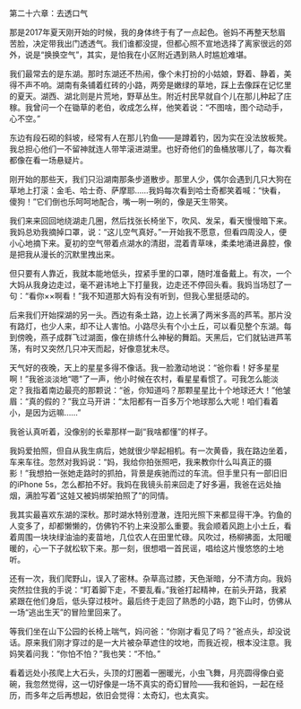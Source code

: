 第二十六章：去透口气

那是2017年夏天刚开始的时候，我的身体终于有了一点起色。爸妈不再整天愁眉苦脸，决定带我出门透透气。我们谁都没提，但都心照不宣地选择了离家很远的郊外，说是“换换空气”，其实，是怕我在小区附近遇到熟人时尴尬难堪。

我们最常去的是东湖。那时东湖还不热闹，像个未打扮的小姑娘，野着、静着，美得不声不响。湖南有条铺着红砖的小路，两旁是嫩绿的草地，踩上去像踩在记忆里的夏天。湖西、湖北则是片荒地，野草丛生。附近村民早就自个儿在那儿种起了庄稼。我曾问一个在锄草的老伯，收成怎么样，他笑着说：“不图啥，图个动动手，心不空。”

东边有段石砌的斜坡，经常有人在那儿钓鱼——是蹲着钓，因为实在没法放板凳。我总担心他们一不留神就连人带竿滚进湖里。也好奇他们的鱼桶放哪儿了，每次看都像在看一场悬疑片。

刚开始的那些天，我们只沿湖南那条步道散步。那里人少，偶尔会遇到几只大狗在草地上打滚：金毛、哈士奇、萨摩耶……我妈每次看到哈士奇都笑着喊：“快看，傻狗！”它们倒也乐呵呵地配合，嘴一咧一咧的，像是天生带笑。

我们来来回回地绕湖走几圈，然后找张长椅坐下，吹风、发呆，看天慢慢暗下来。我妈总劝我摘掉口罩，说：“这儿空气真好。”一开始我不愿意，但看四周没人，便小心地摘下来。夏初的空气带着点湖水的清甜，混着青草味，柔柔地涌进鼻腔，像是把我从漫长的沉默里拽出来。

但只要有人靠近，我就本能地低头，捏紧手里的口罩，随时准备戴上。有次，一个大妈从我身边走过，毫不避讳地上下打量我，边走还不停回头看。我妈当场怼了一句：“看你××啊看！”我不知道那大妈有没有听到，但我心里挺感动的。

后来我们开始探湖的另一头。西边有条土路，边上长满了两米多高的芦苇。那片没有路灯，也少人来，却不让人害怕。小路尽头有个小土丘，可以看见整个东湖。每到傍晚，燕子成群飞过湖面，像在排练什么神秘的舞蹈。天黑后，它们就钻进芦苇荡，有时又突然几只冲天而起，好像意犹未尽。

天气好的夜晚，天上的星星多得不像话。我一脸激动地说：“爸你看！好多星星啊！”我爸淡淡地“嗯”了一声，他小时候在农村，看星星看惯了。可我怎么能淡定？我指着南边最亮的那颗说：“爸，你知道吗？那颗星星比十个地球还大！”他皱眉：“真的假的？”我立马开讲：“太阳都有一百多万个地球那么大呢！咱们看着小，是因为远嘛……”

我爸认真听着，没像别的长辈那样一副“我啥都懂”的样子。

我妈爱拍照，但自从我生病后，她就很少举起相机。有一次黄昏，我在路边坐着，车来车往。忽然对我妈说：“妈，我给你拍张照吧，我来教你什么叫真正的摄影！”我想拍一张她走路时的抓拍，背景是疾驰而过的车流。但手里只有一部旧旧的iPhone 5s，怎么都拍不好。我妈在我镜头前来回走了好多遍，我爸在远处抽烟，满脸写着“这娃又被妈绑架拍照了”的同情。

我其实最喜欢东湖的深秋。那时湖水特别澄澈，连阳光照下来都显得干净。钓鱼的人变多了，却都懒懒的，仿佛钓不钓上来没那么重要。我会顺着风跑上小土丘，看着周围一块块绿油油的麦苗地，几位农人在田里忙碌。风吹过，杨柳拂面，太阳暖暖的，心一下子就松软下来。那一刻，很想唱一首民谣，唱给这片慢悠悠的土地听。

还有一次，我们爬野山，误入了密林。杂草高过膝，天色渐暗，分不清方向。我妈突然拉住我的手说：“盯着脚下走，不要乱看。”我爸打起精神，在前头开路，我紧紧跟在他们身后，低头穿过枝叶。最后终于走回了熟悉的小路，跑下山时，仿佛从一场“逃出生天”的冒险里回来了。

等我们坐在山下公园的长椅上喘气，妈问爸：“你刚才看见了吗？”爸点头，却没说话。原来我们刚才穿过的是一大片被杂草遮住的坟地，而我近视，根本没注意。我妈笑着问我：“你怕不怕？”我也笑：“不怕。”

看着远处小孩爬上大石头，头顶的灯圈着一圈暖光，小虫飞舞，月亮圆得像白瓷碗，我忽然觉得，这一切好像是一场不真实的奇幻冒险——我和爸妈，一起在经历，而多年之后再想起，依旧会觉得：太奇幻，也太真实。